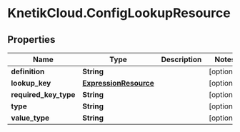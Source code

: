 # KnetikCloud.ConfigLookupResource

## Properties
Name | Type | Description | Notes
------------ | ------------- | ------------- | -------------
**definition** | **String** |  | [optional] 
**lookup_key** | [**ExpressionResource**](ExpressionResource.md) |  | [optional] 
**required_key_type** | **String** |  | [optional] 
**type** | **String** |  | [optional] 
**value_type** | **String** |  | [optional] 


